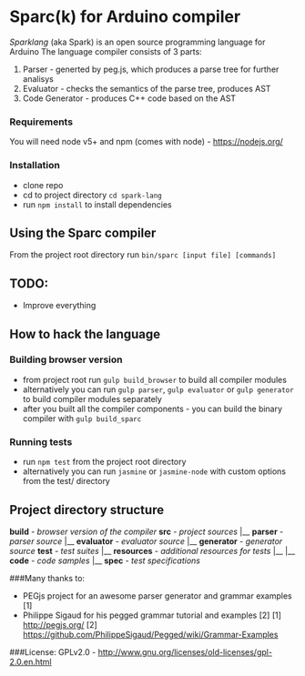 # Sparc(k) for Arduino compiler

_Sparklang_ (aka Spark) is an open source programming language for Arduino
The language compiler consists of 3 parts:
1) Parser - generted by peg.js, which produces a parse tree for further analisys
2) Evaluator - checks the semantics of the parse tree, produces AST
3) Code Generator - produces C++ code based on the AST

### Requirements
You will need node v5+ and npm (comes with node) - https://nodejs.org/


### Installation
- clone repo
- cd to project directory `cd spark-lang`
- run `npm install` to install dependencies

## Using the Sparc compiler
From the project root directory run `bin/sparc [input file] [commands]` 


## TODO:
- Improve everything


## How to hack the language

### Building browser version
- from project root run `gulp build_browser` to build all compiler modules
- alternatively you can run `gulp parser`, `gulp evaluator` or `gulp generator` to build compiler modules separately
- after you built all the compiler components - you can build the binary compiler with `gulp build_sparc`

### Running tests
- run `npm test` from the project root directory
- alternatively you can run `jasmine` or `jasmine-node` with custom options from the test/ directory 


## Project directory structure
**build** - *browser version of the compiler*
**src** - *project sources*
|__ **parser** - *parser source*
|__ **evaluator** - *evaluator source*
|__ **generator** - *generator source*
**test** - *test suites*
|__ **resources** - *additional resources for tests*
|__ |__ **code** - *code samples*
|__ **spec** - *test specifications*


###Many thanks to:
- PEGjs project for an awesome parser generator and grammar examples [1]
- Philippe Sigaud for his pegged grammar tutorial and examples [2]
[1] http://pegjs.org/
[2] https://github.com/PhilippeSigaud/Pegged/wiki/Grammar-Examples

###License:
GPLv2.0 - http://www.gnu.org/licenses/old-licenses/gpl-2.0.en.html

